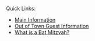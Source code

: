 Quick Links:
- [Main Information](/)
- [Out of Town Guest Information](/outOfTown)
- [What is a Bat Mitzvah?](/whatIsBatMitzvah)

